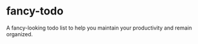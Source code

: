 # fancy-todo
A fancy-looking todo list to help you maintain your productivity and remain organized.
